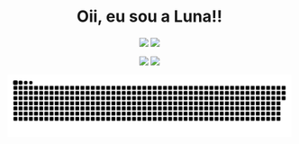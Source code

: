 <div>
<h1 align="center">Oii, eu sou a Luna!!
</div>

<div align="center">
     <img   height="150em" align="center" src="https://github-readme-stats.vercel.app/api?username=lunaraisssa&show_icons=true&theme=vue-dark&count_private=true)"/>
     <img   height="150em" align="center" src="https://github-readme-stats.vercel.app/api/top-langs/?username=lunaraisssa&layout=compact&langs_count=168&theme=vue-dark"/>
</div>


<div align="center">
</br a href="https://www.instagram.com/lunaraissamb" target="_blank"><img src="https://img.shields.io/badge/Instagram-E4405F?style=for-the-badge&logo=instagram&logoColor=white" </a>
<a hre="https://github.com/lunaraisssa" target="_blank"><img src="https://img.shields.io/badge/GitHub-100000?style=for-the-badge&logo=github&logoColor=white" </a>
</div>


 ![](https://raw.githubusercontent.com/CompetitiveLin/Snake-in-Contribution-Grid/output/github-contribution-grid-snake.svg)
